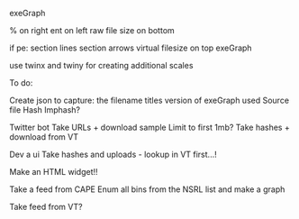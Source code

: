 exeGraph

 % on right
 ent on left
 raw file size on bottom
 
 if pe:
   section lines
   section arrows
   virtual filesize on top exeGraph

use twinx and twiny for creating additional scales


To do:

Create json to capture:
	the filename
	titles
	version of exeGraph used
	Source file
	Hash
	Imphash?

Twitter bot
	Take URLs + download sample
		Limit to first 1mb?
	Take hashes + download from VT

Dev a ui
Take hashes and uploads - lookup in VT first...!

Make an HTML widget!!

Take a feed from CAPE
Enum all bins from the NSRL list and make a graph

Take feed from VT?